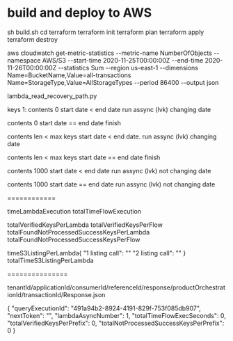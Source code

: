 # build and deploy to AWS

sh build.sh
cd terraform
terraform init
terraform plan
terraform apply
terraform destroy


aws cloudwatch get-metric-statistics --metric-name NumberOfObjects --namespace AWS/S3 --start-time 2020-11-25T00:00:00Z --end-time 2020-11-26T00:00:00Z --statistics Sum --region us-east-1 --dimensions Name=BucketName,Value=all-transactions Name=StorageType,Value=AllStorageTypes --period 86400 --output json

lambda_read_recovery_path.py

keys 1:
contents 0
start date < end date    run assync (lvk) changing date

contents 0
start date == end date   finish

contents len < max keys
start date < end date.   run assync (lvk) changing date

contents len < max keys
start date == end date   finish

contents 1000
start date < end date    run assync (lvk) not changing date

contents 1000
start date == end date   run assync (lvk) not changing date



============

timeLambdaExecution
totalTimeFlowExecution

totalVerifiedKeysPerLambda
totalVerifiedKeysPerFlow
totalFoundNotProcessedSuccessKeysPerLambda
totalFoundNotProcessedSuccessKeysPerFlow

timeS3ListingPerLambda{
	"1 listing call": ""
	"2 listing call": ""
}
totalTimeS3ListingPerLambda


===============

tenantId/applicationId/consumerId/referenceId/response/productOrchestrationId/transactionId/Response.json


{
  "queryExecutionId": "491a94b2-8924-4191-829f-753f085db907",
  "nextToken": "",
  "lambdaAsyncNumber": 1,
  "totalTimeFlowExecSeconds": 0,
  "totalVerifiedKeysPerPrefix": 0,
  "totalNotProcessedSuccessKeysPerPrefix": 0
}